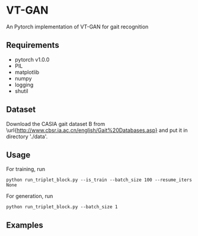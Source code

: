 # VT-GAN
An Pytorch implementation of VT-GAN for gait recognition

## Requirements
* pytorch v1.0.0
* PIL
* matplotlib
* numpy
* logging
* shutil

## Dataset

Download the CASIA gait dataset B from \url{http://www.cbsr.ia.ac.cn/english/Gait%20Databases.asp} and put it in directory './data'.
## Usage

For training, run

```
python run_triplet_block.py --is_train --batch_size 100 --resume_iters None
```

For generation, run

```
python run_triplet_block.py --batch_size 1
```
## Examples
